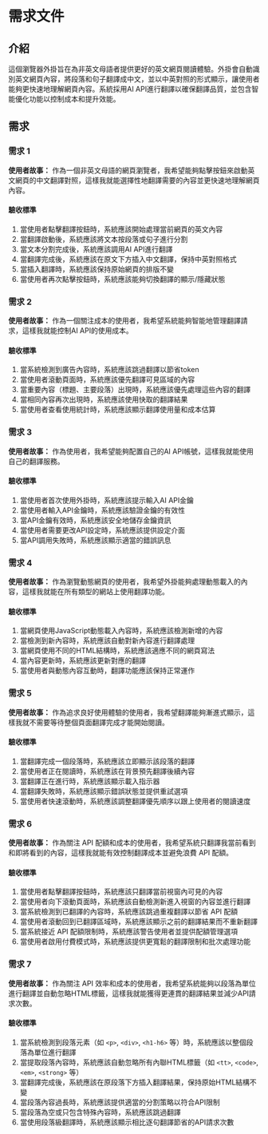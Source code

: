 # 需求文件

## 介紹

這個瀏覽器外掛旨在為非英文母語者提供更好的英文網頁閱讀體驗。外掛會自動識別英文網頁內容，將段落和句子翻譯成中文，並以中英對照的形式顯示，讓使用者能夠更快速地理解網頁內容。系統採用AI API進行翻譯以確保翻譯品質，並包含智能優化功能以控制成本和提升效能。

## 需求

### 需求 1

**使用者故事：** 作為一個非英文母語的網頁瀏覽者，我希望能夠點擊按鈕來啟動英文網頁的中文翻譯對照，這樣我就能選擇性地翻譯需要的內容並更快速地理解網頁內容。

#### 驗收標準

1. 當使用者點擊翻譯按鈕時，系統應該開始處理當前網頁的英文內容
2. 當翻譯啟動後，系統應該將文本按段落或句子進行分割
3. 當文本分割完成後，系統應該調用AI API進行翻譯
4. 當翻譯完成後，系統應該在原文下方插入中文翻譯，保持中英對照格式
5. 當插入翻譯時，系統應該保持原始網頁的排版不變
6. 當使用者再次點擊按鈕時，系統應該能夠切換翻譯的顯示/隱藏狀態

### 需求 2

**使用者故事：** 作為一個關注成本的使用者，我希望系統能夠智能地管理翻譯請求，這樣我就能控制AI API的使用成本。

#### 驗收標準

1. 當系統檢測到廣告內容時，系統應該跳過翻譯以節省token
2. 當使用者滾動頁面時，系統應該優先翻譯可見區域的內容
3. 當重要內容（標題、主要段落）出現時，系統應該優先處理這些內容的翻譯
4. 當相同內容再次出現時，系統應該使用快取的翻譯結果
5. 當使用者查看使用統計時，系統應該顯示翻譯使用量和成本估算

### 需求 3

**使用者故事：** 作為使用者，我希望能夠配置自己的AI API帳號，這樣我就能使用自己的翻譯服務。

#### 驗收標準

1. 當使用者首次使用外掛時，系統應該提示輸入AI API金鑰
2. 當使用者輸入API金鑰時，系統應該驗證金鑰的有效性
3. 當API金鑰有效時，系統應該安全地儲存金鑰資訊
4. 當使用者需要更改API設定時，系統應該提供設定介面
5. 當API調用失敗時，系統應該顯示適當的錯誤訊息

### 需求 4

**使用者故事：** 作為瀏覽動態網頁的使用者，我希望外掛能夠處理動態載入的內容，這樣我就能在所有類型的網站上使用翻譯功能。

#### 驗收標準

1. 當網頁使用JavaScript動態載入內容時，系統應該檢測新增的內容
2. 當檢測到新內容時，系統應該自動對新內容進行翻譯處理
3. 當網頁使用不同的HTML結構時，系統應該適應不同的網頁寫法
4. 當內容更新時，系統應該更新對應的翻譯
5. 當使用者與動態內容互動時，翻譯功能應該保持正常運作

### 需求 5

**使用者故事：** 作為追求良好使用體驗的使用者，我希望翻譯能夠漸進式顯示，這樣我就不需要等待整個頁面翻譯完成才能開始閱讀。

#### 驗收標準

1. 當翻譯完成一個段落時，系統應該立即顯示該段落的翻譯
2. 當使用者正在閱讀時，系統應該在背景預先翻譯後續內容
3. 當翻譯正在進行時，系統應該顯示載入指示器
4. 當翻譯失敗時，系統應該顯示錯誤狀態並提供重試選項
5. 當使用者快速滾動時，系統應該調整翻譯優先順序以跟上使用者的閱讀速度

### 需求 6

**使用者故事：** 作為關注 API 配額和成本的使用者，我希望系統只翻譯我當前看到和即將看到的內容，這樣我就能有效控制翻譯成本並避免浪費 API 配額。

#### 驗收標準

1. 當使用者點擊翻譯按鈕時，系統應該只翻譯當前視窗內可見的內容
2. 當使用者向下滾動頁面時，系統應該自動檢測新進入視窗的內容並進行翻譯
3. 當系統檢測到已翻譯的內容時，系統應該跳過重複翻譯以節省 API 配額
4. 當使用者滾動回到已翻譯區域時，系統應該顯示之前的翻譯結果而不重新翻譯
5. 當系統接近 API 配額限制時，系統應該警告使用者並提供配額管理選項
6. 當使用者啟用付費模式時，系統應該提供更寬鬆的翻譯限制和批次處理功能

### 需求 7

**使用者故事：** 作為關注 API 效率和成本的使用者，我希望系統能夠以段落為單位進行翻譯並自動忽略HTML標籤，這樣我就能獲得更連貫的翻譯結果並減少API請求次數。

#### 驗收標準

1. 當系統檢測到段落元素（如 `<p>`, `<div>`, `<h1-h6>` 等）時，系統應該以整個段落為單位進行翻譯
2. 當提取段落內容時，系統應該自動忽略所有內聯HTML標籤（如 `<tt>`, `<code>`, `<em>`, `<strong>` 等）
3. 當翻譯完成後，系統應該在原段落下方插入翻譯結果，保持原始HTML結構不變
4. 當段落內容過長時，系統應該提供適當的分割策略以符合API限制
5. 當段落為空或只包含特殊內容時，系統應該跳過翻譯
6. 當使用段落級翻譯時，系統應該顯示相比逐句翻譯節省的API請求次數